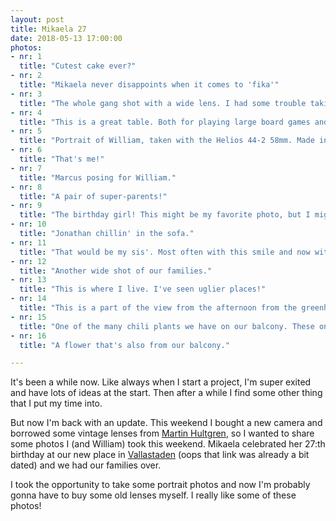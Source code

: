 ```yaml
---
layout: post
title: Mikaela 27
date: 2018-05-13 17:00:00
photos:
- nr: 1
  title: "Cutest cake ever?"
- nr: 2
  title: "Mikaela never disappoints when it comes to 'fika'"
- nr: 3
  title: "The whole gang shot with a wide lens. I had some trouble taking good photos with this one to be honest. I probably need some more practice."
- nr: 4
  title: "This is a great table. Both for playing large board games and for these kinds of occasions."
- nr: 5
  title: "Portrait of William, taken with the Helios 44-2 58mm. Made in USSR!"
- nr: 6
  title: "That's me!"
- nr: 7
  title: "Marcus posing for William."
- nr: 8
  title: "A pair of super-parents!"
- nr: 9
  title: "The birthday girl! This might be my favorite photo, but I might be slightly bias. Just slightly."
- nr: 10
  title: "Jonathan chillin' in the sofa."
- nr: 11
  title: "That would be my sis'. Most often with this smile and now with her first pair of glasses."
- nr: 12
  title: "Another wide shot of our families."
- nr: 13
  title: "This is where I live. I've seen uglier places!"
- nr: 14
  title: "This is a part of the view from the afternoon from the greenhouse on the roof of our apartment building."
- nr: 15
  title: "One of the many chili plants we have on our balcony. These ones are purple before they get red!"
- nr: 16
  title: "A flower that's also from our balcony."

---
```


It's been a while now. Like always when I start a project, I'm super exited and have lots of ideas at the start. Then after a while I find some other thing that I put my time into.

But now I'm back with an update. This weekend I bought a new camera and borrowed some vintage lenses from [Martin Hultgren](http://www.martinhultgren.se), so I wanted to share some photos I (and William) took this weekend. Mikaela celebrated her 27:th birthday at our new place in [Vallastaden](https://www.vallastaden2017.se) (oops that link was already a bit dated) and we had our families over.

I took the opportunity to take some portrait photos and now I'm probably gonna have to buy some old lenses myself. I really like some of these photos!

